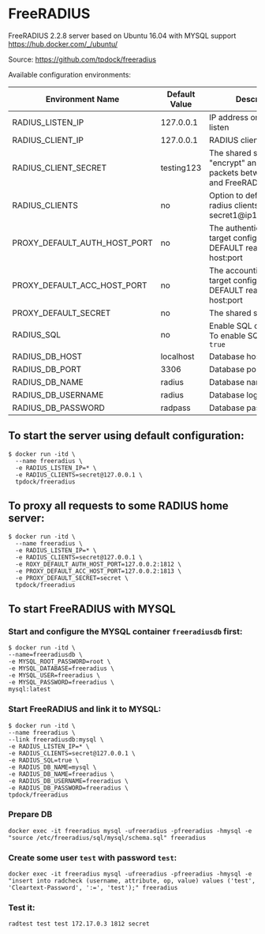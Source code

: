 # FreeRADIUS
FreeRADIUS 2.2.8 server based on Ubuntu 16.04 with MYSQL support https://hub.docker.com/_/ubuntu/

Source: https://github.com/tpdock/freeradius

Available configuration environments:

| Environment Name             	| Default Value 	| Description                                                                           	| Config File  	|
|------------------------------	|---------------	|---------------------------------------------------------------------------------------	|--------------	|
| RADIUS_LISTEN_IP             	| 127.0.0.1     	| IP address on which to listen                                                         	| radiusd.conf 	|
| RADIUS_CLIENT_IP             	| 127.0.0.1     	| RADIUS client IP address                                                              	| clients.conf 	|
| RADIUS_CLIENT_SECRET          | testing123      | The shared secret used to "encrypt" and "sign" packets between the NAS and FreeRADIUS   | clients.conf  |
| RADIUS_CLIENTS         	      | no            	| Option to define many radius clients in form secret1@ip1,secret2@ip2                  	| clients.conf 	|
| PROXY_DEFAULT_AUTH_HOST_PORT 	| no            	| The authentication proxy target configuration for DEFAULT realm in form host:port	  	| proxy.conf   	|
| PROXY_DEFAULT_ACC_HOST_PORT  	| no            	| The accounting proxy target configuration for DEFAULT realm in form host:port       		| proxy.conf   	|
| PROXY_DEFAULT_SECRET         	| no            	| The shared secret                                                                     	| proxy.conf   	|
| RADIUS_SQL               	| no            	| Enable SQL configuration. To enable SQL set it to `true`                                     	| default/inner-tunnel |
| RADIUS_DB_HOST               	| localhost     	| Database host                                                                         	| sql.conf     	|
| RADIUS_DB_PORT               	| 3306          	| Database port                                                                         	| sql.conf     	|
| RADIUS_DB_NAME               	| radius        	| Database name                                                                         	| sql.conf     	|
| RADIUS_DB_USERNAME           	| radius        	| Database login                                                                        	| sql.conf     	|
| RADIUS_DB_PASSWORD           	| radpass       	| Database password                                                                     	| sql.conf     	|


## To start the server using default configuration:

```
$ docker run -itd \
  --name freeradius \
  -e RADIUS_LISTEN_IP=* \
  -e RADIUS_CLIENTS=secret@127.0.0.1 \
  tpdock/freeradius
```



## To proxy all requests to some RADIUS home server:

```
$ docker run -itd \
  --name freeradius \
  -e RADIUS_LISTEN_IP=* \
  -e RADIUS_CLIENTS=secret@127.0.0.1 \
  -e ROXY_DEFAULT_AUTH_HOST_PORT=127.0.0.2:1812 \
  -e PROXY_DEFAULT_ACC_HOST_PORT=127.0.0.2:1813 \
  -e PROXY_DEFAULT_SECRET=secret \
  tpdock/freeradius
```


## To start FreeRADIUS with MYSQL

### Start and configure the MYSQL container `freeradiusdb` first:

```
$ docker run -itd \
--name=freeradiusdb \
-e MYSQL_ROOT_PASSWORD=root \
-e MYSQL_DATABASE=freeradius \
-e MYSQL_USER=freeradius \
-e MYSQL_PASSWORD=freeradius \
mysql:latest
```


### Start FreeRADIUS and link it to MYSQL:

```
$ docker run -itd \
--name freeradius \
--link freeradiusdb:mysql \
-e RADIUS_LISTEN_IP=* \
-e RADIUS_CLIENTS=secret@127.0.0.1 \
-e RADIUS_SQL=true \
-e RADIUS_DB_NAME=mysql \
-e RADIUS_DB_NAME=freeradius \
-e RADIUS_DB_USERNAME=freeradius \
-e RADIUS_DB_PASSWORD=freeradius \
tpdock/freeradius
```

### Prepare DB

```
docker exec -it freeradius mysql -ufreeradius -pfreeradius -hmysql -e "source /etc/freeradius/sql/mysql/schema.sql" freeradius
```

### Create some user `test` with password `test`:

```
docker exec -it freeradius mysql -ufreeradius -pfreeradius -hmysql -e "insert into radcheck (username, attribute, op, value) values ('test', 'Cleartext-Password', ':=', 'test');" freeradius
```

### Test it:

```
radtest test test 172.17.0.3 1812 secret
```
